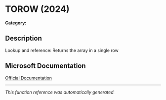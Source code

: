 # TOROW (2024)

**Category:** 

## Description
Lookup and reference: Returns the array in a single row

## Microsoft Documentation
[Official Documentation](https://support.microsoft.com//en-us/office/torow-function-b90d0964-a7d9-44b7-816b-ffa5c2fe2289)

---
*This function reference was automatically generated.*
